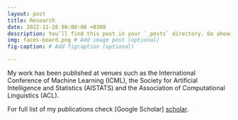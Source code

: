 ```yaml
---
layout: post
title: Research
date: 2022-11-28 00:00:00 +0300
description: You’ll find this post in your `_posts` directory. Go ahead and edit it and re-build the site to see your changes. # Add post description (optional)
img: faces-board.png # Add image post (optional)
fig-caption: # Add figcaption (optional)

---
```

My work has been published at venues such as the International Conference of Machine Learning (ICML), the Society for Artificial Intelligence
and Statistics (AISTATS) and the Association of Computational Linguistics (ACL).

For full list of my publications check [Google Scholar] [scholar].

[scholar]: https://scholar.google.com/citations?user=sGjcr18AAAAJ&hl=en
